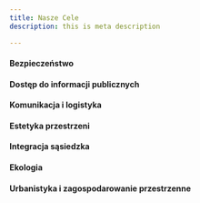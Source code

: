 ```yaml
---
title: Nasze Cele
description: this is meta description

---
```

#### Bezpieczeństwo​​

#### Dostęp do informacji publicznych

#### Komunikacja i logistyka

#### Estetyka przestrzeni

#### Integracja sąsiedzka

#### Ekologia

#### Urbanistyka i zagospodarowanie przestrzenne